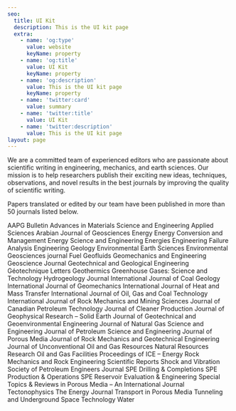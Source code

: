 ```yaml
---
seo:
  title: UI Kit
  description: This is the UI kit page
  extra:
    - name: 'og:type'
      value: website
      keyName: property
    - name: 'og:title'
      value: UI Kit
      keyName: property
    - name: 'og:description'
      value: This is the UI kit page
      keyName: property
    - name: 'twitter:card'
      value: summary
    - name: 'twitter:title'
      value: UI Kit
    - name: 'twitter:description'
      value: This is the UI kit page
layout: page
---
```

We are a committed team of experienced editors who are passionate about scientific writing in engineering, mechanics, and earth sciences. Our mission is to help researchers publish their exciting new ideas, techniques, observations, and novel results in the best journals by improving the quality of scientific writing.

Papers translated or edited by our team have been published in more than 50 journals listed below.

AAPG Bulletin
Advances in Materials Science and Engineering
Applied Sciences
Arabian Journal of Geosciences
Energy
Energy Conversion and Management
Energy Science and Engineering
Energies
Engineering Failure Analysis
Engineering Geology
Environmental Earth Sciences
Environmental Geosciences journal
Fuel
Geofluids
Geomechanics and Engineering
Geoscience Journal
Geotechnical and Geological Engineering
Géotechnique Letters
Geothermics
Greenhouse Gases: Science and Technology
Hydrogeology Journal
International Journal of Coal Geology
International Journal of Geomechanics
International Journal of Heat and Mass Transfer
International Journal of Oil, Gas and Coal Technology
International Journal of Rock Mechanics and Mining Sciences
Journal of Canadian Petroleum Technology
Journal of Cleaner Production
Journal of Geophysical Research – Solid Earth
Journal of Geotechnical and Geoenvironmental Engineering
Journal of Natural Gas Science and Engineering
Journal of Petroleum Science and Engineering
Journal of Porous Media
Journal of Rock Mechanics and Geotechnical Engineering
Journal of Unconventional Oil and Gas Resources
Natural Resources Research
Oil and Gas Facilities
Proceedings of ICE – Energy
Rock Mechanics and Rock Engineering
Scientific Reports
Shock and Vibration
Society of Petroleum Engineers Journal
SPE Drilling & Completions
SPE Production & Operations
SPE Reservoir Evaluation & Engineering
Special Topics & Reviews in Porous Media – An International Journal
Tectonophysics
The Energy Journal
Transport in Porous Media
Tunneling and Underground Space Technology
Water
